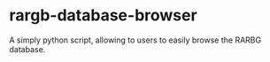 # rargb-database-browser
A simply python script, allowing to users to easily browse the RARBG database.
